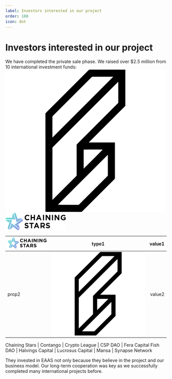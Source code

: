 ```yaml
---
label: Investors interested in our project
order: 100
icon: dot
---
```


# Investors interested in our project

We have completed the private sale phase. We raised over $2.5 million from 10 international investment funds:
![](src/investors/logo_fera_capital.png)
![](src/investors/logo_chaining_stars.png)

![](src/investors/logo_chaining_stars.png) | type1 | value1
:---   | :---: | ---:
prop2 | ![](src/investors/logo_fera_capital.png) | value2

Chaining Stars | Contango | Crypto League | CSP DAO | Fera Capital
 Fish DAO | Halvings Capital | Lucrosus Capital | Mansa | Synapse Network

They invested in EAAS not only because they believe in the project and our business model. Our long-term cooperation was key as we successfully completed many international projects before.